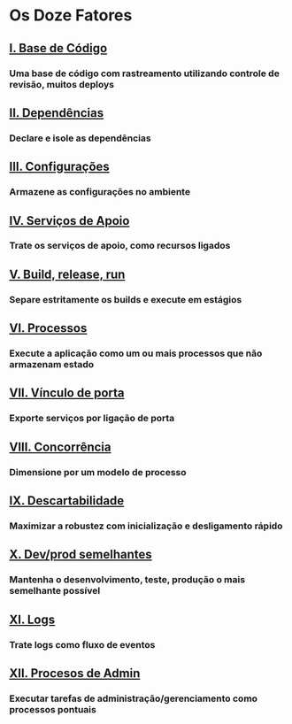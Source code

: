 Os Doze Fatores
===============

## [I. Base de Código](./codebase)
### Uma base de código com rastreamento utilizando controle de revisão, muitos deploys

## [II. Dependências](./dependencies)
### Declare e isole as dependências

## [III. Configurações](./config)
### Armazene as configurações no ambiente

## [IV. Serviços de Apoio](./backing-services)
### Trate os serviços de apoio, como recursos ligados

## [V. Build, release, run](./build-release-run)
### Separe estritamente os builds e execute em estágios

## [VI. Processos](./processes)
### Execute a aplicação como um ou mais processos que não armazenam estado

## [VII. Vínculo de porta](./port-binding)
### Exporte serviços por ligação de porta

## [VIII. Concorrência](./concurrency)
### Dimensione por um modelo de processo

## [IX. Descartabilidade](./disposability)
### Maximizar a robustez com inicialização e desligamento rápido

## [X. Dev/prod semelhantes](./dev-prod-parity)
### Mantenha o desenvolvimento, teste, produção o mais semelhante possível

## [XI. Logs](./logs)
### Trate logs como fluxo de eventos

## [XII. Procesos de Admin](./admin-processes)
### Executar tarefas de administração/gerenciamento como processos pontuais

